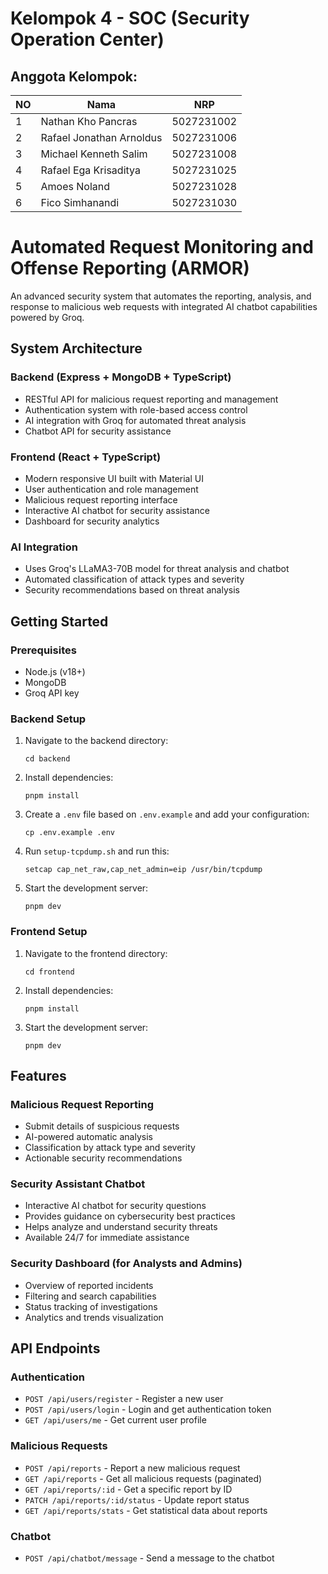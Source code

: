 # Kelompok 4 - SOC (Security Operation Center)
## Anggota Kelompok: 
| NO | Nama | NRP | 
|---|---|---|
| 1 | Nathan Kho Pancras | 5027231002 | 
| 2 | Rafael Jonathan Arnoldus | 5027231006 | 
| 3 | Michael Kenneth Salim | 5027231008 | 
| 4 | Rafael Ega Krisaditya | 5027231025 | 
| 5 | Amoes Noland | 5027231028 | 
| 6 | Fico Simhanandi | 5027231030 |


# Automated Request Monitoring and Offense Reporting (ARMOR)

An advanced security system that automates the reporting, analysis, and response to malicious web requests with integrated AI chatbot capabilities powered by Groq.

## System Architecture

### Backend (Express + MongoDB + TypeScript)
- RESTful API for malicious request reporting and management
- Authentication system with role-based access control
- AI integration with Groq for automated threat analysis
- Chatbot API for security assistance

### Frontend (React + TypeScript)
- Modern responsive UI built with Material UI
- User authentication and role management
- Malicious request reporting interface
- Interactive AI chatbot for security assistance
- Dashboard for security analytics

### AI Integration
- Uses Groq's LLaMA3-70B model for threat analysis and chatbot
- Automated classification of attack types and severity
- Security recommendations based on threat analysis

## Getting Started

### Prerequisites
- Node.js (v18+)
- MongoDB
- Groq API key

### Backend Setup
1. Navigate to the backend directory:
   ```
   cd backend
   ```

2. Install dependencies:
   ```
   pnpm install
   ```

3. Create a `.env` file based on `.env.example` and add your configuration:
   ```
   cp .env.example .env
   ```

4. Run `setup-tcpdump.sh` and run this:
   ```
   setcap cap_net_raw,cap_net_admin=eip /usr/bin/tcpdump
   ```

5. Start the development server:
   ```
   pnpm dev
   ```

### Frontend Setup
1. Navigate to the frontend directory:
   ```
   cd frontend
   ```

2. Install dependencies:
   ```
   pnpm install
   ```

3. Start the development server:
   ```
   pnpm dev
   ```

## Features

### Malicious Request Reporting
- Submit details of suspicious requests
- AI-powered automatic analysis
- Classification by attack type and severity
- Actionable security recommendations

### Security Assistant Chatbot
- Interactive AI chatbot for security questions
- Provides guidance on cybersecurity best practices
- Helps analyze and understand security threats
- Available 24/7 for immediate assistance

### Security Dashboard (for Analysts and Admins)
- Overview of reported incidents
- Filtering and search capabilities
- Status tracking of investigations
- Analytics and trends visualization

## API Endpoints

### Authentication
- `POST /api/users/register` - Register a new user
- `POST /api/users/login` - Login and get authentication token
- `GET /api/users/me` - Get current user profile

### Malicious Requests
- `POST /api/reports` - Report a new malicious request
- `GET /api/reports` - Get all malicious requests (paginated)
- `GET /api/reports/:id` - Get a specific report by ID
- `PATCH /api/reports/:id/status` - Update report status
- `GET /api/reports/stats` - Get statistical data about reports

### Chatbot
- `POST /api/chatbot/message` - Send a message to the chatbot